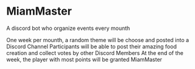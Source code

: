 # MiamMaster
A discord bot who organize events every mounth

One week per mounth, a random theme will be choose and posted into a Discord Channel
Participants will be able to post their amazing food creation and collect votes by other Discord Members
At the end of the week, the player with most points will be granted MiamMaster
